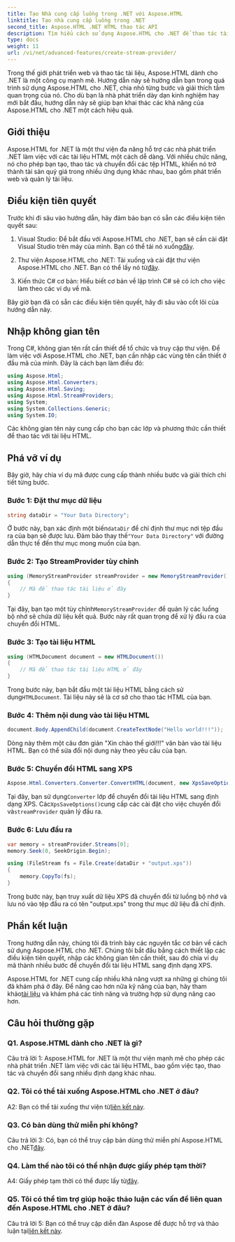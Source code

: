 ```yaml
---
title: Tạo Nhà cung cấp luồng trong .NET với Aspose.HTML
linktitle: Tạo nhà cung cấp luồng trong .NET
second_title: Aspose.HTML .NET HTML thao tác API
description: Tìm hiểu cách sử dụng Aspose.HTML cho .NET để thao tác tài liệu HTML một cách hiệu quả. Hướng dẫn từng bước dành cho nhà phát triển.
type: docs
weight: 11
url: /vi/net/advanced-features/create-stream-provider/
---
```

Trong thế giới phát triển web và thao tác tài liệu, Aspose.HTML dành cho .NET là một công cụ mạnh mẽ. Hướng dẫn này sẽ hướng dẫn bạn trong quá trình sử dụng Aspose.HTML cho .NET, chia nhỏ từng bước và giải thích tầm quan trọng của nó. Cho dù bạn là nhà phát triển dày dạn kinh nghiệm hay mới bắt đầu, hướng dẫn này sẽ giúp bạn khai thác các khả năng của Aspose.HTML cho .NET một cách hiệu quả.

## Giới thiệu

Aspose.HTML for .NET là một thư viện đa năng hỗ trợ các nhà phát triển .NET làm việc với các tài liệu HTML một cách dễ dàng. Với nhiều chức năng, nó cho phép bạn tạo, thao tác và chuyển đổi các tệp HTML, khiến nó trở thành tài sản quý giá trong nhiều ứng dụng khác nhau, bao gồm phát triển web và quản lý tài liệu.

## Điều kiện tiên quyết

Trước khi đi sâu vào hướng dẫn, hãy đảm bảo bạn có sẵn các điều kiện tiên quyết sau:

1. Visual Studio: Để bắt đầu với Aspose.HTML cho .NET, bạn sẽ cần cài đặt Visual Studio trên máy của mình. Bạn có thể tải nó xuống[đây](https://visualstudio.microsoft.com/).

2.  Thư viện Aspose.HTML cho .NET: Tải xuống và cài đặt thư viện Aspose.HTML cho .NET. Bạn có thể lấy nó từ[đây](https://releases.aspose.com/html/net/).

3. Kiến thức C# cơ bản: Hiểu biết cơ bản về lập trình C# sẽ có ích cho việc làm theo các ví dụ về mã.

Bây giờ bạn đã có sẵn các điều kiện tiên quyết, hãy đi sâu vào cốt lõi của hướng dẫn này.

## Nhập không gian tên

Trong C#, không gian tên rất cần thiết để tổ chức và truy cập thư viện. Để làm việc với Aspose.HTML cho .NET, bạn cần nhập các vùng tên cần thiết ở đầu mã của mình. Đây là cách bạn làm điều đó:

```csharp
using Aspose.Html;
using Aspose.Html.Converters;
using Aspose.Html.Saving;
using Aspose.Html.StreamProviders;
using System;
using System.Collections.Generic;
using System.IO;
```

Các không gian tên này cung cấp cho bạn các lớp và phương thức cần thiết để thao tác với tài liệu HTML.

## Phá vỡ ví dụ

Bây giờ, hãy chia ví dụ mã được cung cấp thành nhiều bước và giải thích chi tiết từng bước.

### Bước 1: Đặt thư mục dữ liệu

```csharp
string dataDir = "Your Data Directory";
```

Ở bước này, bạn xác định một biến`dataDir` để chỉ định thư mục nơi tệp đầu ra của bạn sẽ được lưu. Đảm bảo thay thế`"Your Data Directory"` với đường dẫn thực tế đến thư mục mong muốn của bạn.

### Bước 2: Tạo StreamProvider tùy chỉnh

```csharp
using (MemoryStreamProvider streamProvider = new MemoryStreamProvider())
{
    // Mã để thao tác tài liệu ở đây
}
```

 Tại đây, bạn tạo một tùy chỉnh`MemoryStreamProvider` để quản lý các luồng bộ nhớ sẽ chứa dữ liệu kết quả. Bước này rất quan trọng để xử lý đầu ra của chuyển đổi HTML.

### Bước 3: Tạo tài liệu HTML

```csharp
using (HTMLDocument document = new HTMLDocument())
{
    // Mã để thao tác tài liệu HTML ở đây
}
```

 Trong bước này, bạn bắt đầu một tài liệu HTML bằng cách sử dụng`HTMLDocument`. Tài liệu này sẽ là cơ sở cho thao tác HTML của bạn.

### Bước 4: Thêm nội dung vào tài liệu HTML

```csharp
document.Body.AppendChild(document.CreateTextNode("Hello world!!!"));
```

Dòng này thêm một câu đơn giản "Xin chào thế giới!!!" văn bản vào tài liệu HTML. Bạn có thể sửa đổi nội dung này theo yêu cầu của bạn.

### Bước 5: Chuyển đổi HTML sang XPS

```csharp
Aspose.Html.Converters.Converter.ConvertHTML(document, new XpsSaveOptions(), streamProvider);
```

 Tại đây, bạn sử dụng`Converter` lớp để chuyển đổi tài liệu HTML sang định dạng XPS. Các`XpsSaveOptions()`cung cấp các cài đặt cho việc chuyển đổi và`streamProvider` quản lý đầu ra.

### Bước 6: Lưu đầu ra

```csharp
var memory = streamProvider.Streams[0];
memory.Seek(0, SeekOrigin.Begin);

using (FileStream fs = File.Create(dataDir + "output.xps"))
{
    memory.CopyTo(fs);
}
```

Trong bước này, bạn truy xuất dữ liệu XPS đã chuyển đổi từ luồng bộ nhớ và lưu nó vào tệp đầu ra có tên "output.xps" trong thư mục dữ liệu đã chỉ định.

## Phần kết luận

Trong hướng dẫn này, chúng tôi đã trình bày các nguyên tắc cơ bản về cách sử dụng Aspose.HTML cho .NET. Chúng tôi bắt đầu bằng cách thiết lập các điều kiện tiên quyết, nhập các không gian tên cần thiết, sau đó chia ví dụ mã thành nhiều bước để chuyển đổi tài liệu HTML sang định dạng XPS.

 Aspose.HTML for .NET cung cấp nhiều khả năng vượt xa những gì chúng tôi đã khám phá ở đây. Để nâng cao hơn nữa kỹ năng của bạn, hãy tham khảo[tài liệu](https://reference.aspose.com/html/net/) và khám phá các tính năng và trường hợp sử dụng nâng cao hơn.

## Câu hỏi thường gặp

### Q1. Aspose.HTML dành cho .NET là gì?

Câu trả lời 1: Aspose.HTML for .NET là một thư viện mạnh mẽ cho phép các nhà phát triển .NET làm việc với các tài liệu HTML, bao gồm việc tạo, thao tác và chuyển đổi sang nhiều định dạng khác nhau.

### Q2. Tôi có thể tải xuống Aspose.HTML cho .NET ở đâu?

A2: Bạn có thể tải xuống thư viện từ[liên kết này](https://releases.aspose.com/html/net/).

### Q3. Có bản dùng thử miễn phí không?

 Câu trả lời 3: Có, bạn có thể truy cập bản dùng thử miễn phí Aspose.HTML cho .NET[đây](https://releases.aspose.com/).

### Q4. Làm thế nào tôi có thể nhận được giấy phép tạm thời?

 A4: Giấy phép tạm thời có thể được lấy từ[đây](https://purchase.aspose.com/temporary-license/).

### Q5. Tôi có thể tìm trợ giúp hoặc thảo luận các vấn đề liên quan đến Aspose.HTML cho .NET ở đâu?

 Câu trả lời 5: Bạn có thể truy cập diễn đàn Aspose để được hỗ trợ và thảo luận tại[liên kết này](https://forum.aspose.com/).